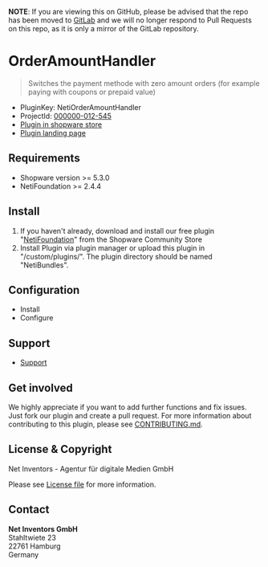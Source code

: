 **NOTE**: If you are viewing this on GitHub, please be advised that the repo has been moved to [GitLab](https://gitlab.netinventors.de/shopware/labs/NetiOrderAmountHandler) and we will no longer respond to Pull Requests on this repo, as it is only a mirror of the GitLab repository.

# OrderAmountHandler
> Switches the payment methode with zero amount orders (for example paying with coupons or prepaid value)

* PluginKey: NetiOrderAmountHandler
* ProjectId: [000000-012-545](https://redmine.netinventors.de/projects/000000-012-545)
* [Plugin in shopware store](http://store.shopware.com/detail/index/sArticle/164425)
* [Plugin landing page](http://www.shopinventors.de/shopware-plugins/orderamounthandler/)

## Requirements
* Shopware version >= 5.3.0
* NetiFoundation >= 2.4.4

## Install
1. If you haven't already, download and install our free plugin "[NetiFoundation](http://store.shopware.com/detail/index/sArticle/162025)" from the Shopware Community Store
2. Install Plugin via plugin manager or upload this plugin in "/custom/plugins/". The plugin directory should be named "NetiBundles". 

## Configuration
* Install
* Configure

## Support
* [Support](https://support.netinventors.de/hc/de/sections/360000931194)

## Get involved 
We highly appreciate if you want to add further functions and fix issues. Just fork our plugin and create a pull request.
For more information about contributing to this plugin, please see [CONTRIBUTING.md](CONTRIBUTING.md).

## License & Copyright
Net Inventors - Agentur für digitale Medien GmbH

Please see [License file](LICENSE) for more information.

## Contact
**Net Inventors GmbH**  
Stahltwiete 23  
22761 Hamburg  
Germany  
